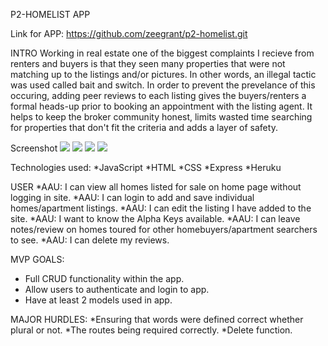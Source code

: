 P2-HOMELIST APP

Link for APP: https://github.com/zeegrant/p2-homelist.git

INTRO
Working in real estate one of the biggest complaints I recieve from renters and buyers is that they seen many properties that were not matching up to the listings and/or pictures. In other words, an illegal tactic was used called bait and switch. In order to prevent the prevelance of this occuring, adding peer reviews to each listing gives the buyers/renters a formal heads-up prior to booking an appointment with the listing agent. It helps to keep the broker community honest, limits wasted time searching for properties that don't fit the criteria and adds a layer of safety.


Screenshot
<img src="https://imagizer.imageshack.com/v2/xq90/924/n2Jxc0.png" border="0"></a>
<img src="https://imagizer.imageshack.com/img922/5158/6raaDg.png"></a>
<img src="https://imagizer.imageshack.com/img924/765/nMRQun.png">
<img src="https://imagizer.imageshack.com/img923/959/jcfChm.png">

Technologies used: 
*JavaScript
*HTML
*CSS
*Express
*Heruku

USER
*AAU: I can view all homes listed for sale on home page without logging in site.
*AAU: I can login to add and save individual homes/apartment listings.
*AAU: I can edit the listing I have added to the site. 
*AAU: I want to know the Alpha Keys available.
*AAU: I can leave notes/review on homes toured for other homebuyers/apartment searchers to see.
*AAU: I can delete my reviews. 


MVP GOALS: 
* Full CRUD functionality within the app. 
* Allow users to authenticate and login to app.
* Have at least 2 models used in app.


MAJOR HURDLES: 
*Ensuring that words were defined correct whether plural or not. 
*The routes being required correctly.
*Delete function.
